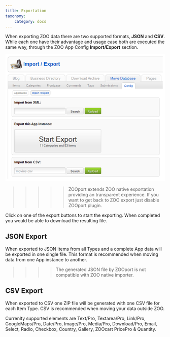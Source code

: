 ```yaml
---
title: Exportation
taxonomy:
    category: docs
---
```


When exporting ZOO data there are two supported formats, **JSON** and **CSV**. While each one have their advantage and usage case both are executed the same way, through the ZOO App Config **Import/Export** section.

![ZOO Export](../export-import.png)

>>>>> ZOOport extends ZOO native exportation providing an transparent experience. If you want to get back to ZOO export just disable ZOOport plugin.

Click on one of the export buttons to start the exporting. When completed you would be able to download the resulting file.

## JSON Export

When exported to JSON Items from all Types and a complete App data will be exported in one single file. This format is recommended when moving data from one App instance to another.

>>>> The generated JSON file by ZOOport is not compatible with ZOO native importer.

## CSV Export

When exported to CSV one ZIP file will be generated with one CSV file for each Item Type. CSV is recommended when moving your data outside ZOO.

Currenlty supported elements are Text/Pro, Textarea/Pro, Link/Pro, GoogleMaps/Pro, Date/Pro, Image/Pro, Media/Pro, Download/Pro, Email, Select, Radio, Checkbox, Country, Gallery, ZOOcart PricePro & Quantity.
